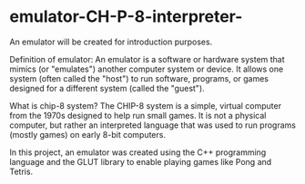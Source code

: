 # emulator-CH-P-8-interpreter-
An emulator will be created for introduction purposes.

Definition of emulator:
An emulator is a software or hardware system that mimics (or "emulates") another computer system or device. It allows one system (often called the "host") to run software, programs, or games designed for a different system (called the "guest").

What is chip-8 system? 
The CHIP-8 system is a simple, virtual computer from the 1970s designed to help run small games. It is not a physical computer, but rather an interpreted language that was used to run programs (mostly games) on early 8-bit computers.

In this project, an emulator was created using the C++ programming language and the GLUT library to enable playing games like Pong and Tetris.



